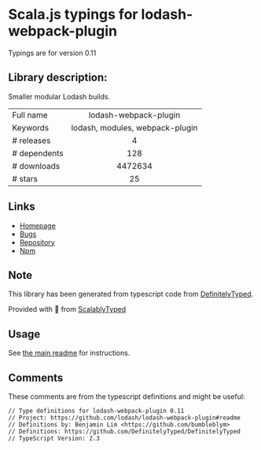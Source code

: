
# Scala.js typings for lodash-webpack-plugin

Typings are for version 0.11

## Library description:
Smaller modular Lodash builds.

|                    |                 |
| ------------------ | :-------------: |
| Full name          | lodash-webpack-plugin |
| Keywords           | lodash, modules, webpack-plugin |
| # releases         | 4 |
| # dependents       | 128 |
| # downloads        | 4472634 |
| # stars            | 25 |

## Links
- [Homepage](https://github.com/lodash/lodash-webpack-plugin#readme)
- [Bugs](https://github.com/lodash/lodash-webpack-plugin/issues)
- [Repository](https://github.com/lodash/lodash-webpack-plugin)
- [Npm](https://www.npmjs.com/package/lodash-webpack-plugin)
    


## Note
This library has been generated from typescript code from [DefinitelyTyped](https://definitelytyped.org).

Provided with :purple_heart: from [ScalablyTyped](https://github.com/oyvindberg/ScalablyTyped)

## Usage
See [the main readme](../../readme.md) for instructions.

## Comments

These comments are from the typescript definitions and might be useful:
```
// Type definitions for lodash-webpack-plugin 0.11
// Project: https://github.com/lodash/lodash-webpack-plugin#readme
// Definitions by: Benjamin Lim <https://github.com/bumbleblym>
// Definitions: https://github.com/DefinitelyTyped/DefinitelyTyped
// TypeScript Version: 2.3

```

